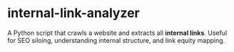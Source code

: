 # internal-link-analyzer
A Python script that crawls a website and extracts all **internal links**. Useful for SEO siloing, understanding internal structure, and link equity mapping.
